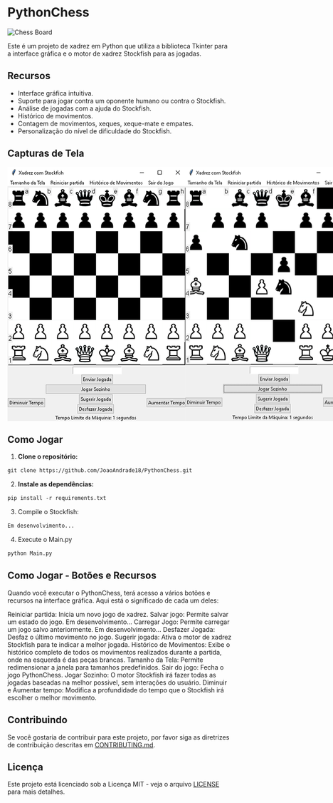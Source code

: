# PythonChess

![Chess Board](src/images/logo.png)

Este é um projeto de xadrez em Python que utiliza a biblioteca Tkinter para a interface gráfica e o motor de xadrez Stockfish para as jogadas.

## Recursos

- Interface gráfica intuitiva.
- Suporte para jogar contra um oponente humano ou contra o Stockfish.
- Análise de jogadas com a ajuda do Stockfish.
- Histórico de movimentos.
- Contagem de movimentos, xeques, xeque-mate e empates.
- Personalização do nível de dificuldade do Stockfish.

## Capturas de Tela

<div style="display: flex; flex-direction: row;">
  <img src="src/images/screenshot1.png" alt="Captura de Tela 1" width="400" height="570">
  <img src="src/images/screenshot2.png" alt="Captura de Tela 2" width="400" height="570">
</div>


## Como Jogar

1. **Clone o repositório:**

```markdown
git clone https://github.com/JoaoAndrade18/PythonChess.git
```

2. **Instale as dependências:**

```markdown
pip install -r requirements.txt
```

3. Compile o Stockfish:

```markdown
Em desenvolvimento...
```

4. Execute o Main.py

```markdown
python Main.py
```

## Como Jogar - Botões e Recursos
Quando você executar o PythonChess, terá acesso a vários botões e recursos na interface gráfica. Aqui está o significado de cada um deles:

Reiniciar partida: Inicia um novo jogo de xadrez.
Salvar jogo: Permite salvar um estado do jogo. Em desenvolvimento... 
Carregar Jogo: Permite carregar um jogo salvo anteriormente. Em desenvolvimento...
Desfazer Jogada: Desfaz o último movimento no jogo.
Sugerir jogada: Ativa o motor de xadrez Stockfish para te indicar a melhor jogada.
Histórico de Movimentos: Exibe o histórico completo de todos os movimentos realizados durante a partida, onde na esquerda é das peças brancas.
Tamanho da Tela: Permite redimensionar a janela para tamanhos predefinidos.
Sair do jogo: Fecha o jogo PythonChess.
Jogar Sozinho: O motor Stockfish irá fazer todas as jogadas baseadas na melhor possivel, sem interações do usuário.
Diminuir e Aumentar tempo: Modifica a profundidade do tempo que o Stockfish irá escolher o melhor movimento.

## Contribuindo

Se você gostaria de contribuir para este projeto, por favor siga as diretrizes de contribuição descritas em [CONTRIBUTING.md](CONTRIBUTING.md).

## Licença

Este projeto está licenciado sob a Licença MIT - veja o arquivo [LICENSE](LICENSE) para mais detalhes.



